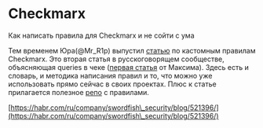 # Checkmarx

Как написать правила для Checkmarx и не сойти с ума

Тем временем Юра(@Mr\_R1p) выпустил [статью](https://habr.com/ru/company/swordfish\_security/blog/521396/) по кастомным правилам Checkmarx. Это вторая статья в русскоговорящем сообществе, объясняющая queries в чеке ([первая статья](https://habr.com/ru/company/dins/blog/477742/) от Максима). Здесь есть и словарь, и методика написания правил и то, что можно уже использовать прямо сейчас в своих проектах. Плюс к статье прилагается полезное [репо](https://github.com/Swordfish-Security/Checkmarx-Custom-Query-Rules) с правилами.

[https://habr.com/ru/company/swordfish\_security/blog/521396/](https://habr.com/ru/company/swordfish\_security/blog/521396/)

